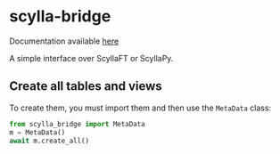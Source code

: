 # scylla-bridge

Documentation available [here](https://diviyank.github.io/scylla-bridge/)

A simple interface over ScyllaFT or ScyllaPy.

## Create all tables and views

To create them, you must import them and then use the `MetaData` class:

```py
from scylla_bridge import MetaData
m = MetaData()
await m.create_all()
```
